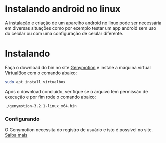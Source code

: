 # Instalando android no linux

A instalação e criação de um aparelho android no linux pode ser necessária em diversas situações como por exemplo testar um app android sem uso do celular ou com uma configuração de celular diferente.

# Instalando

Faça o download do bin no site [Genymotion](https://www.genymotion.com/download/) e instale a máquina virtual VirtualBox com o comando abaixo:

``` bash
sudo apt install virtualbox
```

Após o download concluido, verifique se o arquivo tem permissão de execução e por fim rode o comando abaixo:

```bash
./genymotion-3.2.1-linux_x64.bin
```

### Configurando
O Genymotion necessita do registro de usuário e isto é possível no site. [Saiba mais](https://docs.genymotion.com/desktop/latest/01_Get_started.html#registering-a-license-key)